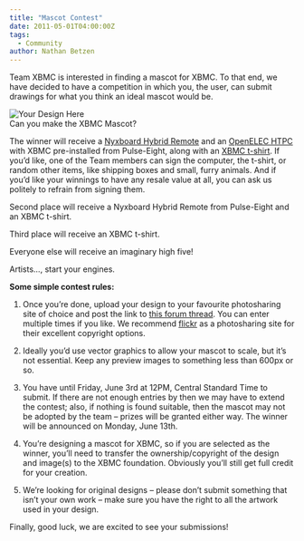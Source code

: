 ```yaml
---
title: "Mascot Contest"
date: 2011-05-01T04:00:00Z
tags:
  - Community
author: Nathan Betzen
---
```


Team XBMC is interested in finding a mascot for XBMC. To that end, we have decided to have a competition in which you, the user, can submit drawings for what you think an ideal mascot would be.

![Your Design Here](/images/blog/tshirt.jpeg "Your Design Here")  
 Can you make the XBMC Mascot?

The winner will receive a [Nyxboard Hybrid Remote](https://www.pulse-eight.com/store/products/96-motorola-nyxboard-remote-designed-for-xbmc.aspx "Pulse-Eight Remote for XBMC") and an [OpenELEC HTPC](https://www.pulse-eight.com/store/products/97-openelec-htpc.aspx "HTPC with XBMC pre-installed") with XBMC pre-installed from Pulse-Eight, along with an [XBMC t-shirt](https://www.cafepress.com/+mens-classic-t-shirts?cat=100004 "XBMC T-Shirt"). If you’d like, one of the Team members can sign the computer, the t-shirt, or random other items, like shipping boxes and small, furry animals. And if you’d like your winnings to have any resale value at all, you can ask us politely to refrain from signing them.

Second place will receive a Nyxboard Hybrid Remote from Pulse-Eight and an XBMC t-shirt.

Third place will receive an XBMC t-shirt.

Everyone else will receive an imaginary high five!

Artists…, start your engines.

**Some simple contest rules:**

1.  Once you’re done, upload your design to your favourite photosharing site of choice and post the link to [this forum thread](https://forum.kodi.tv/showthread.php?tid=100434 "XBMC Contest Forum"). You can enter multiple times if you like. We recommend [flickr](https://www.flickr.com/ "Flickr is somewhat less evil!") as a photosharing site for their excellent copyright options.

2.  Ideally you’d use vector graphics to allow your mascot to scale, but it’s not essential. Keep any preview images to something less than 600px or so.

3.  You have until Friday, June 3rd at 12PM, Central Standard Time to submit. If there are not enough entries by then we may have to extend the contest; also, if nothing is found suitable, then the mascot may not be adopted by the team – prizes will be granted either way. The winner will be announced on Monday, June 13th.

4.  You’re designing a mascot for XBMC, so if you are selected as the winner, you’ll need to transfer the ownership/copyright of the design and image(s) to the XBMC foundation. Obviously you’ll still get full credit for your creation.

5.  We’re looking for original designs – please don’t submit something that isn’t your own work – make sure you have the right to all the artwork used in your design.

Finally, good luck, we are excited to see your submissions!

